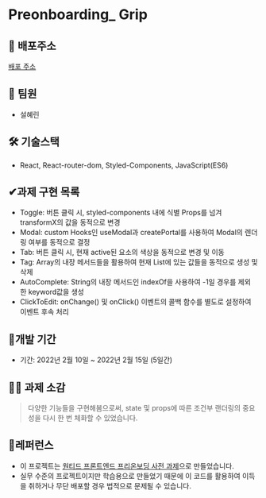 # Preonboarding_ Grip ##

## **📎 배포주소**
[배포 주소](https://trusting-ramanujan-d4d088.netlify.app/)

## **👫 팀원**

- 설혜린
## **🛠 기술스택**
- React, React-router-dom, Styled-Components, JavaScript(ES6)

## **✔과제 구현 목록**

- Toggle: 버튼 클릭 시, styled-components 내에 식별 Props를 넘겨 transformX의 값을 동적으로 변경
- Modal: custom Hooks인 useModal과 createPortal를 사용하여 Modal의 렌더링 여부를 동적으로 결정
- Tab: 버튼 클릭 시, 현재 active된 요소의 색상을 동적으로 변경 및 이동
- Tag: Array의 내장 메서드들을 활용하여 현재 List에 있는 값들을 동적으로 생성 및 삭제
- AutoComplete: String의 내장 메서드인 indexOf을 사용하여 -1일 경우를 제외 한 keyword값을 생성
- ClickToEdit: onChange() 및 onClick() 이벤트의 콜백 함수를 별도로 설정하여 이벤트 후속 처리

## **📆개발 기간**

- 기간: 2022년 2월 10일 ~ 2022년 2월 15일 (5일간)

## **👩‍🏫 과제 소감**
> 다양한 기능들을 구현해봄으로써, state 및 props에 따른 조건부 랜더링의 중요성을 다시 한 번 체화할 수 있었습니다.
## **📕레퍼런스**

- 이 프로젝트는 [원티드 프론트엔드 프리온보딩 사전 과제](https://www.wanted.co.kr/events/pre_onboarding_course_8)으로 만들었습니다.
- 실무 수준의 프로젝트이지만 학습용으로 만들었기 때문에 이 코드를 활용하여 이득을 취하거나 무단 배포할 경우 법적으로 문제될 수 있습니다.